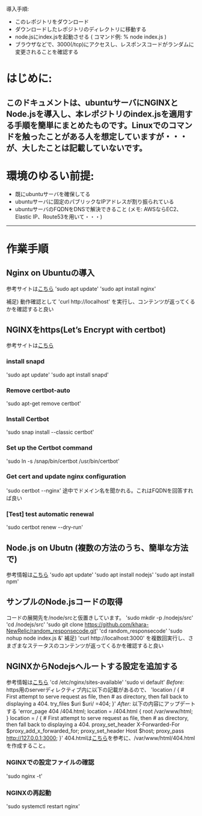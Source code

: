 
導入手順:
- このレポジトリをダウンロード
- ダウンロードしたレポジトリのディレクトリに移動する
- node.jsにindex.jsを起動させる ( コマンド例: % node index.js )
- ブラウザなどで、3000(/tcp)にアクセスし、レスポンスコードがランダムに変更されることを確認する


# はじめに:
このドキュメントは、ubuntuサーバにNGINXとNode.jsを導入し、本レポジトリのindex.jsを適用する手順を簡単にまとめたものです。Linuxでのコマンドを触ったことがある人を想定していますが・・・が、大したことは記載していないです。
---
# 環境のゆるい前提:
 - 既にubuntuサーバを確保してる
 - ubuntuサーバに固定のパブリックなIPアドレスが割り振られている
 - ubuntuサーバのFQDNをDNSで解決できること
(メモ: AWSならEC2、Elastic IP、Route53を用いて・・・)

---
# 作業手順
## Nginx on Ubuntuの導入
参考サイトは[こちら](https://ubuntu.com/tutorials/install-and-configure-nginx#2-installing-nginx)
'sudo apt update'
'sudo apt install nginx'

補足) 動作確認として
'curl http://localhost'
を実行し、コンテンツが返ってくるかを確認すると良い

## NGINXをhttps(Let’s Encrypt with certbot)
参考サイトは[こちら](https://certbot.eff.org/)
### install snapd
'sudo apt update'
'sudo apt install snapd'
### Remove certbot-auto
'sudo apt-get remove certbot'
### Install Certbot
'sudo snap install --classic certbot'
### Set up the Certbot command
'sudo ln -s /snap/bin/certbot /usr/bin/certbot'
### Get cert and update nginx configuration
'sudo certbot --nginx'
途中でドメイン名を聞かれる。これはFQDNを回答すれば良い
### [Test] test automatic renewal
'sudo certbot renew --dry-run'

## Node.js on Ubutn (複数の方法のうち、簡単な方法で)
参考情報は[こちら](https://www.digitalocean.com/community/tutorials/how-to-install-node-js-on-ubuntu-20-04)
'sudo apt update'
'sudo apt install nodejs'
'sudo apt install npm'

## サンプルのNode.jsコードの取得
コードの展開先を/node/srcと仮置きしています。
'sudo mkdir -p /nodejs/src'
'cd /nodejs/src'
'sudo git clone https://github.com/khara-NewRelic/random_responsecode.git'
'cd random_responsecode'
'sudo nohup node index.js &'
補足) 'curl http://localhost:3000'
を複数回実行し、さまざまなステータスのコンテンツが返ってくるかを確認すると良い

## NGINXからNodejsへルートする設定を追加する
参考情報は[こちら](https://blog.logrocket.com/how-to-run-a-node-js-server-with-nginx/)
'cd /etc/nginx/sites-available'
'sudo vi default'
*Before:* https用のserverディレクティブ内に以下の記載があるので、
'location / {
        # First attempt to serve request as file, then
        # as directory, then fall back to displaying a 404.
        try_files $uri $uri/ =404;
    }'
*After:* 以下の内容にアップデートする
'error_page 404 /404.html;
        location = /404.html {
                root /var/www/html;
        }
	location = / {
		# First attempt to serve request as file, then
		# as directory, then fall back to displaying a 404.
		proxy_set_header X-Forwarded-For $proxy_add_x_forwarded_for;
                proxy_set_header Host $host;
                proxy_pass http://127.0.0.1:3000;
	}'
404.htmlは[こちら](https://github.com/khara-NewRelic/funny_error_page_404/blob/main/404.html)を参考に、/var/www/html/404.htmlを作成すること。
### NGINXでの設定ファイルの確認
'sudo nginx -t'
### NGINXの再起動
'sudo systemctl restart nginx'